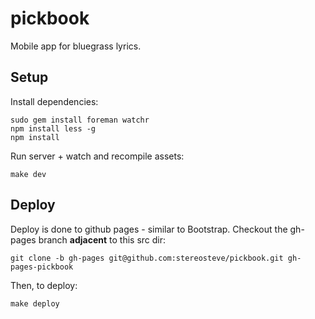 # pickbook

Mobile app for bluegrass lyrics.

## Setup

Install dependencies:
```
sudo gem install foreman watchr
npm install less -g
npm install
```

Run server + watch and recompile assets:
```
make dev
```

## Deploy

Deploy is done to github pages - similar to Bootstrap.
Checkout the gh-pages branch **adjacent** to this src dir:
```
git clone -b gh-pages git@github.com:stereosteve/pickbook.git gh-pages-pickbook
```

Then, to deploy:
```
make deploy
```
